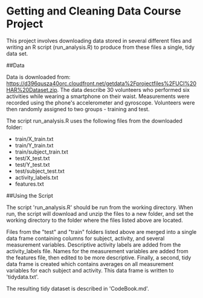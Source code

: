 # Getting and Cleaning Data Course Project

This project involves downloading data stored in several different files and writing an R script (run_analysis.R) to produce from these files a single, tidy data set.

##Data

Data is downloaded from: https://d396qusza40orc.cloudfront.net/getdata%2Fprojectfiles%2FUCI%20HAR%20Dataset.zip. The data describe 30 volunteers who performed six activities while wearing a smartphone on their waist. Measurements were recorded using the phone's accelerometer and gyroscope. Volunteers were then randomly assigned to two groups - training and test. 

The script run_analysis.R uses the following files from the downloaded folder:

- train/X_train.txt
- train/Y_train.txt
- train/subject_train.txt
- test/X_test.txt
- test/Y_test.txt
- test/subject_test.txt
- activity_labels.txt
- features.txt

##Using the Script

The script 'run_analysis.R' should be run from the working directory. When run, the script will download and unzip the files to a new folder, and set the working directory to the folder where the files listed above are located.

Files from the "test" and "train" folders listed above are merged into a single data frame containing columns for subject, activity, and several measurement variables. Descriptive activity labels are added from the activity_labels file. Names for the measurement variables are added from the features file, then edited to be more descriptive. Finally, a second, tidy data frame is created which contains averages on all measurement variables for each subject and activity. This data frame is written to 'tidydata.txt'.

The resulting tidy dataset is described in 'CodeBook.md'.
